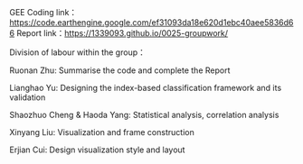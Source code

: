 GEE Coding link：https://code.earthengine.google.com/ef31093da18e620d1ebc40aee5836d66
Report link：https://1339093.github.io/0025-groupwork/



Division of labour within the group：

Ruonan Zhu: Summarise the code and complete the Report

Lianghao Yu: Designing the index-based classification framework and its validation

Shaozhuo Cheng & Haoda Yang: Statistical analysis, correlation analysis

Xinyang Liu: Visualization and frame construction

Erjian Cui: Design visualization style and layout


